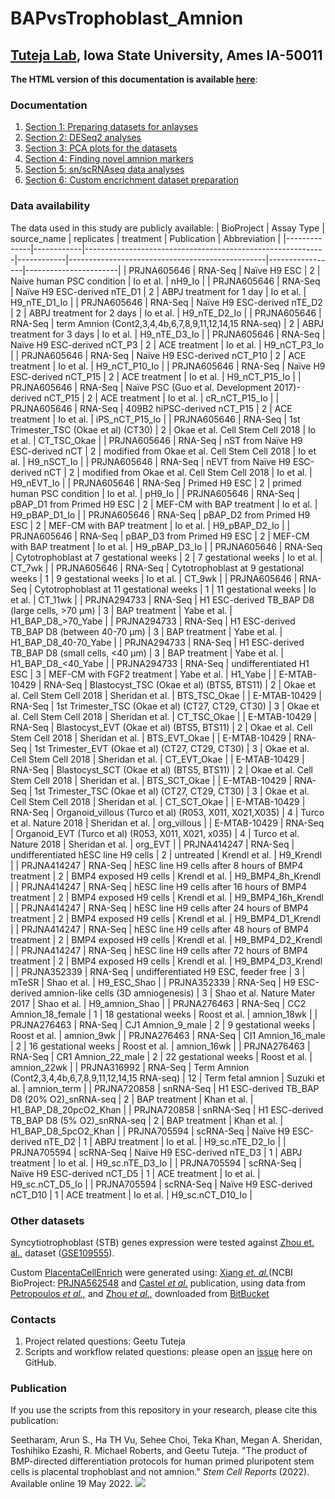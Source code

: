 # BAPvsTrophoblast_Amnion

## [Tuteja Lab](https://www.tutejalab.org), Iowa State University, Ames IA-50011

**The HTML version of this documentation is available [here](https://tuteja-lab.github.io/BAPvsTrophoblast_Amnion)**:

### Documentation

1. [Section 1: Preparing datasets for anlayses](1_input-data-prep_v2.Rmd)
2. [Section 2: DESeq2 analyses](2_de-analyses_v2.Rmd)
3. [Section 3: PCA plots for the datasets](3_pca-plots_v2.Rmd)
4. [Section 4: Finding novel amnion markers](4_heatmaps_v2.Rmd)
5. [Section 5: sn/scRNAseq data analyses](5_snRNAseq_v2.Rmd)
6. [Section 6: Custom encrichment dataset preparation](6_custom-PCE_v2.Rmd)

### Data availability

The data used in this study are publicly available:
| BioProject   | Assay Type | source_name                                                | replicates | treatment                                       | Publication     | Abbreviation          |
|--------------|------------|------------------------------------------------------------|------------|-------------------------------------------------|-----------------|-----------------------|
| PRJNA605646  | RNA-Seq    | Naïve H9 ESC                                               | 2          | Naive human PSC   condition                     | Io et al.       | nH9_Io                |
| PRJNA605646  | RNA-Seq    | Naïve H9 ESC-derived   nTE_D1                              | 2          | ABPJ treatment for 1   day                      | Io et al.       | H9_nTE_D1_Io          |
| PRJNA605646  | RNA-Seq    | Naïve H9 ESC-derived   nTE_D2                              | 2          | ABPJ treatment for 2   days                     | Io et al.       | H9_nTE_D2_Io          |
| PRJNA605646  | RNA-Seq    | term Amnion   (Cont2,3,4,4b,6,7,8,9,11,12,14,15 RNA-seq)   | 2          | ABPJ treatment for 3   days                     | Io et al.       | H9_nTE_D3_Io          |
| PRJNA605646  | RNA-Seq    | Naïve H9 ESC-derived   nCT_P3                              | 2          | ACE treatment                                   | Io et al.       | H9_nCT_P3_Io          |
| PRJNA605646  | RNA-Seq    | Naïve H9 ESC-derived   nCT_P10                             | 2          | ACE treatment                                   | Io et al.       | H9_nCT_P10_Io         |
| PRJNA605646  | RNA-Seq    | Naïve H9 ESC-derived   nCT_P15                             | 2          | ACE treatment                                   | Io et al.       | H9_nCT_P15_Io         |
| PRJNA605646  | RNA-Seq    | Naïve PSC (Guo et al.   Development 2017)-derived nCT_P15  | 2          | ACE treatment                                   | Io et al.       | cR_nCT_P15_Io         |
| PRJNA605646  | RNA-Seq    | 409B2 hiPSC-derived   nCT_P15                              | 2          | ACE treatment                                   | Io et al.       | iPS_nCT_P15_Io        |
| PRJNA605646  | RNA-Seq    | 1st Trimester_TSC   (Okae et al) (CT30)                    | 2          | Okae et al. Cell Stem   Cell 2018               | Io et al.       | CT_TSC_Okae           |
| PRJNA605646  | RNA-Seq    | nST from Naïve H9   ESC-derived nCT                        | 2          | modified from Okae et   al. Cell Stem Cell 2018 | Io et al.       | H9_nSCT_Io            |
| PRJNA605646  | RNA-Seq    | nEVT from Naïve H9   ESC-derived nCT                       | 2          | modified from Okae et   al. Cell Stem Cell 2018 | Io et al.       | H9_nEVT_Io            |
| PRJNA605646  | RNA-Seq    | Primed H9 ESC                                              | 2          | primed human PSC   condition                    | Io et al.       | pH9_Io                |
| PRJNA605646  | RNA-Seq    | pBAP_D1 from Primed   H9 ESC                               | 2          | MEF-CM with BAP   treatment                     | Io et al.       | H9_pBAP_D1_Io         |
| PRJNA605646  | RNA-Seq    | pBAP_D2 from Primed   H9 ESC                               | 2          | MEF-CM with BAP   treatment                     | Io et al.       | H9_pBAP_D2_Io         |
| PRJNA605646  | RNA-Seq    | pBAP_D3 from Primed   H9 ESC                               | 2          | MEF-CM with BAP   treatment                     | Io et al.       | H9_pBAP_D3_Io         |
| PRJNA605646  | RNA-Seq    | Cytotrophoblast at 7   gestational weeks                   | 2          | 7 gestational weeks                             | Io et al.       | CT_7wk                |
| PRJNA605646  | RNA-Seq    | Cytotrophoblast at 9   gestational weeks                   | 1          | 9 gestational weeks                             | Io et al.       | CT_9wk                |
| PRJNA605646  | RNA-Seq    | Cytotrophoblast at 11   gestational weeks                  | 1          | 11 gestational weeks                            | Io et al.       | CT_11wk               |
| PRJNA294733  | RNA-Seq    | H1 ESC-derived TB_BAP   D8 (large cells, >70 μm)           | 3          | BAP treatment                                   | Yabe et al.     | H1_BAP_D8_>70_Yabe    |
| PRJNA294733  | RNA-Seq    | H1 ESC-derived TB_BAP D8 (between   40-70 μm)              | 3          | BAP treatment                                   | Yabe et al.     | H1_BAP_D8_40-70_Yabe  |
| PRJNA294733  | RNA-Seq    | H1 ESC-derived TB_BAP   D8 (small cells, <40 μm)           | 3          | BAP treatment                                   | Yabe et al.     | H1_BAP_D8_<40_Yabe    |
| PRJNA294733  | RNA-Seq    | undifferentiated H1   ESC                                  | 3          | MEF-CM with FGF2   treatment                    | Yabe et al.     | H1_Yabe               |
| E-MTAB-10429 | RNA-Seq    | Blastocyst_TSC (Okae   et al) (BTS5, BTS11)                | 2          | Okae et al. Cell Stem   Cell 2018               | Sheridan et al. | BTS_TSC_Okae          |
| E-MTAB-10429 | RNA-Seq    | 1st Trimester_TSC   (Okae et al) (CT27, CT29, CT30)        | 3          | Okae et al. Cell Stem   Cell 2018               | Sheridan et al. | CT_TSC_Okae           |
| E-MTAB-10429 | RNA-Seq    | Blastocyst_EVT (Okae   et al) (BTS5, BTS11)                | 2          | Okae et al. Cell Stem   Cell 2018               | Sheridan et al. | BTS_EVT_Okae          |
| E-MTAB-10429 | RNA-Seq    | 1st Trimester_EVT (Okae et al) (CT27, CT29, CT30)          | 3          | Okae et al. Cell Stem   Cell 2018               | Sheridan et al. | CT_EVT_Okae           |
| E-MTAB-10429 | RNA-Seq    | Blastocyst_SCT (Okae   et al) (BTS5, BTS11)                | 2          | Okae et al. Cell Stem   Cell 2018               | Sheridan et al. | BTS_SCT_Okae          |
| E-MTAB-10429 | RNA-Seq    | 1st Trimester_TSC (Okae et al) (CT27, CT29, CT30)          | 3          | Okae et al. Cell Stem   Cell 2018               | Sheridan et al. | CT_SCT_Okae           |
| E-MTAB-10429 | RNA-Seq    | Organoid_villous   (Turco et al) (R053,   X011, X021,X035) | 4          | Turco et al. Nature   2018                      | Sheridan et al. | org_villous           |
| E-MTAB-10429 | RNA-Seq    | Organoid_EVT   (Turco et al) (R053,   X011, X021, x035)    | 4          | Turco et al. Nature   2018                      | Sheridan et al. | org_EVT               |
| PRJNA414247  | RNA-Seq    | undifferentiated   hESC line H9 cells                      | 2          | untreated                                       | Krendl et al.   | H9_Krendl             |
| PRJNA414247  | RNA-Seq    | hESC line H9 cells   after 8 hours of BMP4 treatment       | 2          | BMP4 exposed H9 cells                           | Krendl et al.   | H9_BMP4_8h_Krendl     |
| PRJNA414247  | RNA-Seq    | hESC line H9 cells   after 16 hours of BMP4 treatment      | 2          | BMP4 exposed H9 cells                           | Krendl et al.   | H9_BMP4_16h_Krendl    |
| PRJNA414247  | RNA-Seq    | hESC line H9 cells   after 24 hours of BMP4 treatment      | 2          | BMP4 exposed H9 cells                           | Krendl et al.   | H9_BMP4_D1_Krendl     |
| PRJNA414247  | RNA-Seq    | hESC line H9 cells   after 48 hours of BMP4 treatment      | 2          | BMP4 exposed H9 cells                           | Krendl et al.   | H9_BMP4_D2_Krendl     |
| PRJNA414247  | RNA-Seq    | hESC line H9 cells   after 72 hours of BMP4 treatment      | 2          | BMP4 exposed H9 cells                           | Krendl et al.   | H9_BMP4_D3_Krendl     |
| PRJNA352339  | RNA-Seq    | undifferentiated H9   ESC, feeder free                     | 3          | mTeSR                                           | Shao et al.     | H9_ESC_Shao           |
| PRJNA352339  | RNA-Seq    | H9 ESC-derived   amnion-like cells (3D amniogenesis)       | 3          | Shao et al. Nature   Mater 2017                 | Shao et al.     | H9_amnion_Shao        |
| PRJNA276463  | RNA-Seq    | CC2 Amnion_18_female                                       | 1          | 18 gestational weeks                            | Roost et al.    | amnion_18wk           |
| PRJNA276463  | RNA-Seq    | CJ1 Amnion_9_male                                          | 2          | 9 gestational weeks                             | Roost et al.    | amnion_9wk            |
| PRJNA276463  | RNA-Seq    | CI1 Amnion_16_male                                         | 2          | 16 gestational weeks                            | Roost et al.    | amnion_16wk           |
| PRJNA276463  | RNA-Seq    | CR1 Amnion_22_male                                         | 2          | 22 gestational weeks                            | Roost et al.    | amnion_22wk           |
| PRJNA316992  | RNA-Seq    | Term Amnion   (Cont2,3,4,4b,6,7,8,9,11,12,14,15 RNA-seq)   | 12         | Term fetal amnion                               | Suzuki et al.   | amnion_term           |
| PRJNA720858  | snRNA-Seq  | H1 ESC-derived TB_BAP   D8 (20% O2)_snRNA-seq              | 2          | BAP treatment                                   | Khan et al.     | H1_BAP_D8_20pcO2_Khan |
| PRJNA720858  | snRNA-Seq  | H1 ESC-derived TB_BAP   D8 (5% O2)_snRNA-seq               | 2          | BAP treatment                                   | Khan et al.     | H1_BAP_D8_5pcO2_Khan  |
| PRJNA705594  | scRNA-Seq  | Naïve H9 ESC-derived   nTE_D2                              | 1          | ABPJ treatment                                  | Io et al.       | H9_sc.nTE_D2_Io       |
| PRJNA705594  | scRNA-Seq  | Naïve H9 ESC-derived   nTE_D3                              | 1          | ABPJ treatment                                  | Io et al.       | H9_sc.nTE_D3_Io       |
| PRJNA705594  | scRNA-Seq  | Naïve H9 ESC-derived   nCT_D5                              | 1          | ACE treatment                                   | Io et al.       | H9_sc.nCT_D5_Io       |
| PRJNA705594  | scRNA-Seq  | Naïve H9 ESC-derived   nCT_D10                             | 1          | ACE treatment                                   | Io et al.       | H9_sc.nCT_D10_Io      |

### Other datasets

Syncytiotrophoblast (STB) genes expression were tested against [Zhou et. al.](https://pubmed.ncbi.nlm.nih.gov/31435013), dataset ([GSE109555](https://www.ncbi.nlm.nih.gov/geo/query/acc.cgi?acc=GSE109555)).

Custom [PlacentaCellEnrich](https://placentacellenrich.gdcb.iastate.edu) were generated using: [Xiang _et. al._](https://pubmed.ncbi.nlm.nih.gov/31830756/)(NCBI BioProject: [PRJNA562548](https://www.ncbi.nlm.nih.gov/bioproject/PRJNA562548") and [Castel _et al._](https://pubmed.ncbi.nlm.nih.gov/33238118) publication, using data from [Petropoulos _et al.,_](https://pubmed.ncbi.nlm.nih.gov/27062923) and [Zhou _et al.,_](https://pubmed.ncbi.nlm.nih.gov/31435013) downloaded from [BitBucket](https://gitlab.univ-nantes.fr/E137833T/Castel_et_al_2020)

### Contacts

1. Project related questions: Geetu Tuteja
2. Scripts and workflow related questions: please open an [issue](https://github.com/Tuteja-Lab/BAPvsTrophoblast_Amnion/issues/new) here on GitHub.

### Publication

If you use the scripts from this repository in your research, please cite this publication:

Seetharam, Arun S., Ha TH Vu, Sehee Choi, Teka Khan, Megan A. Sheridan, Toshihiko Ezashi, R. Michael Roberts, and Geetu Tuteja. "The product of BMP-directed differentiation protocols for human primed pluripotent stem cells is placental trophoblast and not amnion." _Stem Cell Reports_ (2022). Available online 19 May 2022.
[<img src="https://img.shields.io/badge/-Open_Access-blue?style=flat&logo=Open-Access"/>](https://doi.org/10.1016/j.stemcr.2022.04.014)
